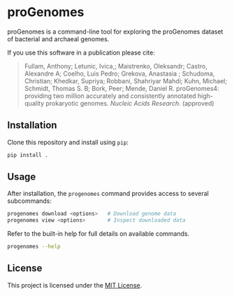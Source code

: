 # proGenomes

proGenomes is a command-line tool for exploring the proGenomes dataset of bacterial and archaeal genomes.

If you use this software in a publication please cite:

> Fullam, Anthony; Letunic, Ivica,; Maistrenko, Oleksandr; Castro, Alexandre A; Coelho, Luis Pedro; Grekova, Anastasia ; Schudoma, Christian; Khedkar, Supriya; Robbani, Shahriyar Mahdi; Kuhn, Michael; Schmidt, Thomas S. B; Bork, Peer; Mende, Daniel R. proGenomes4: providing two million accurately and consistently annotated high-quality prokaryotic genomes. *Nucleic Acids Research*. (approved)

## Installation

Clone this repository and install using `pip`:

```bash
pip install .
```

## Usage

After installation, the `progenomes` command provides access to several subcommands:

```bash
progenomes download <options>   # Download genome data
progenomes view <options>       # Inspect downloaded data
```

Refer to the built-in help for full details on available commands.

```bash
progenomes --help
```

## License

This project is licensed under the [MIT License](LICENSE).

